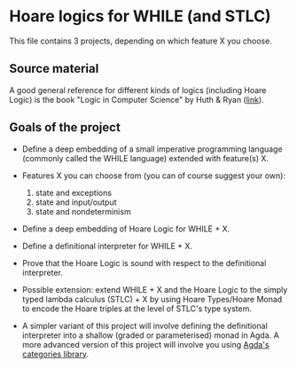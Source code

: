 # Hoare logics for WHILE (and STLC)

This file contains 3 projects, depending on which feature X you choose.

## Source material

A good general reference for different kinds of logics (including
Hoare Logic) is the book "Logic in Computer Science" by Huth & Ryan
([link](https://www.cs.bham.ac.uk/research/projects/lics/)).

## Goals of the project

* Define a deep embedding of a small imperative programming language
  (commonly called the WHILE language) extended with feature(s) X.

* Features X you can choose from (you can of course suggest your own):
  1. state and exceptions
  2. state and input/output
  3. state and nondeterminism

* Define a deep embedding of Hoare Logic for WHILE + X.

* Define a definitional interpreter for WHILE + X.

* Prove that the Hoare Logic is sound with respect to the definitional
  interpreter.

* Possible extension: extend WHILE + X and the Hoare Logic to the simply
  typed lambda calculus (STLC) + X by using Hoare Types/Hoare Monad to
  encode the Hoare triples at the level of STLC's type system.

* A simpler variant of this project will involve defining the
  definitional interpreter into a shallow (graded or parameterised) monad
  in Agda. A more advanced version of this project will involve you using
  [Agda's categories library](https://github.com/agda/agda-categories).
